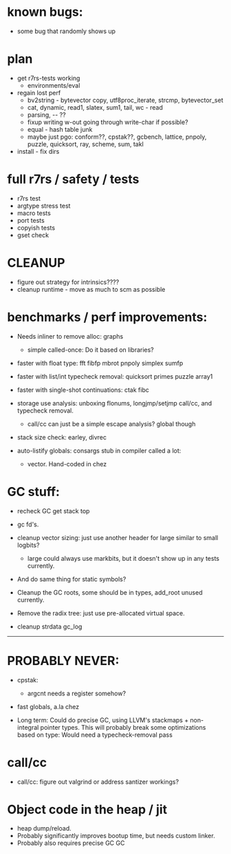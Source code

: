 # known bugs:
  * some bug that randomly shows up

# plan
  * get r7rs-tests working
	* environments/eval
  * regain lost perf
    * bv2string - bytevector copy, utf8proc_iterate, strcmp, bytevector_set
	* cat, dynamic, read1, slatex, sum1, tail, wc - read
	* parsing, -- ??
	* fixup writing w-out going through write-char if possible?
	* equal - hash table junk
	* maybe just pgo: conform??, cpstak??, gcbench, lattice, pnpoly, puzzle, quicksort, ray, scheme, sum, takl
  * install - fix dirs

	 
# full r7rs / safety / tests
  * r7rs test
  * argtype stress test
  * macro tests
  * port tests
  * copyish tests
  * gset check
  
# CLEANUP

* figure out strategy for intrinsics????
* cleanup runtime - move as much to scm as possible

# benchmarks / perf improvements:
  * Needs inliner to remove alloc: graphs
    * simple called-once: Do it based on libraries?
  * faster with float type: fft fibfp mbrot pnpoly simplex sumfp
  * faster with list/int typecheck removal: quicksort primes puzzle array1
  * faster with single-shot continuations: ctak fibc
  * storage use analysis: unboxing flonums, longjmp/setjmp call/cc, and typecheck removal.
    * call/cc can just be a simple escape analysis? global though
  
  * stack size check: earley, divrec
  * auto-listify globals: consargs stub in compiler called a lot: 
    * vector. Hand-coded in chez

# GC stuff:
* recheck GC get stack top

* gc fd's.
* cleanup vector sizing: just use another header for large similar to small logbits?
  * large could always use markbits, but it doesn't show up in any tests currently.
* And do same thing for static symbols?
* Cleanup the GC roots, some should be in types, add_root unused currently.
* Remove the radix tree: just use pre-allocated virtual space.
* cleanup strdata gc_log



----------------------------------------


# PROBABLY NEVER:	 

* cpstak:
  * argcnt needs a register somehow?

* fast globals, a.la chez

* Long term: Could do precise GC, using LLVM's stackmaps + non-integral pointer types. 
     This will probably break some optimizations based on type: Would need
	 a typecheck-removal pass
	 
# call/cc
  * call/cc: figure out valgrind or address santizer workings?

# Object code in the heap / jit
 * heap dump/reload.
 * Probably significantly improves bootup time, but needs custom linker.
 * Probably also requires precise GC GC
